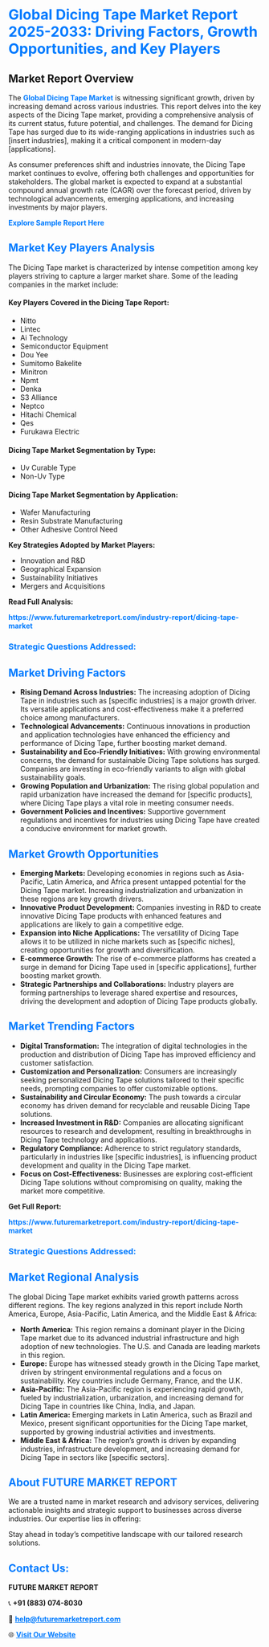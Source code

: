 <h1 style="color: #007BFF;">Global Dicing Tape Market Report 2025-2033: Driving Factors, Growth Opportunities, and Key Players</h1>

<section id="overview">
<h2>Market Report Overview</h2>
<p>The <a href="https://www.futuremarketreport.com/industry-report/dicing-tape-market" style="color: #007BFF; text-decoration: none;"><strong>Global Dicing Tape Market</strong></a> is witnessing significant growth, driven by increasing demand across various industries. This report delves into the key aspects of the Dicing Tape market, providing a comprehensive analysis of its current status, future potential, and challenges. The demand for Dicing Tape has surged due to its wide-ranging applications in industries such as [insert industries], making it a critical component in modern-day [applications].</p>
<p>As consumer preferences shift and industries innovate, the Dicing Tape market continues to evolve, offering both challenges and opportunities for stakeholders. The global market is expected to expand at a substantial compound annual growth rate (CAGR) over the forecast period, driven by technological advancements, emerging applications, and increasing investments by major players.</p>
</section>

<section id="overview">
<p><a href="https://www.futuremarketreport.com/request-sample/reportId=31435" style="color: #007BFF; text-decoration: none;"><strong>Explore Sample Report Here</strong></a></p>
</section>

<section id="key-players">
<h2 style="color: #007BFF;">Market Key Players Analysis</h2>
<p>The Dicing Tape market is characterized by intense competition among key players striving to capture a larger market share. Some of the leading companies in the market include:</p>
<h4>Key Players Covered in the Dicing Tape Report:</h4>
<ul><li>Nitto</li><li>Lintec</li><li>Ai Technology</li><li>Semiconductor Equipment</li><li>Dou Yee</li><li>Sumitomo Bakelite</li><li>Minitron</li><li>Npmt</li><li>Denka</li><li>S3 Alliance</li><li>Neptco</li><li>Hitachi Chemical</li><li>Qes</li><li>Furukawa Electric</li></ul>
<h4>Dicing Tape Market Segmentation by Type:</h4>
<ul><li>Uv Curable Type</li><li>Non-Uv Type</li></ul>

<h4>Dicing Tape Market Segmentation by Application:</h4>
<ul><li>Wafer Manufacturing</li><li>Resin Substrate Manufacturing</li><li>Other Adhesive Control Need</li></ul>
<p><strong>Key Strategies Adopted by Market Players:</strong></p>
<ul>
<li>Innovation and R&D</li>
<li>Geographical Expansion</li>
<li>Sustainability Initiatives</li>
<li>Mergers and Acquisitions</li>
</ul>
</section>

<section>
<p><strong>Read Full Analysis: </strong></p><a href="https://www.futuremarketreport.com/industry-report/dicing-tape-market" style="color: #007BFF; text-decoration: none;"><strong>https://www.futuremarketreport.com/industry-report/dicing-tape-market</strong></a>
<h3 style="color: #007BFF;">Strategic Questions Addressed:</h3>
</section>

<section id="driving-factors">
<h2 style="color: #007BFF;">Market Driving Factors</h2>
<ul>
<li><strong>Rising Demand Across Industries:</strong> The increasing adoption of Dicing Tape in industries such as [specific industries] is a major growth driver. Its versatile applications and cost-effectiveness make it a preferred choice among manufacturers.</li>
<li><strong>Technological Advancements:</strong> Continuous innovations in production and application technologies have enhanced the efficiency and performance of Dicing Tape, further boosting market demand.</li>
<li><strong>Sustainability and Eco-Friendly Initiatives:</strong> With growing environmental concerns, the demand for sustainable Dicing Tape solutions has surged. Companies are investing in eco-friendly variants to align with global sustainability goals.</li>
<li><strong>Growing Population and Urbanization:</strong> The rising global population and rapid urbanization have increased the demand for [specific products], where Dicing Tape plays a vital role in meeting consumer needs.</li>
<li><strong>Government Policies and Incentives:</strong> Supportive government regulations and incentives for industries using Dicing Tape have created a conducive environment for market growth.</li>
</ul>
</section>

<section id="growth-opportunities">
<h2 style="color: #007BFF;">Market Growth Opportunities</h2>
<ul>
<li><strong>Emerging Markets:</strong> Developing economies in regions such as Asia-Pacific, Latin America, and Africa present untapped potential for the Dicing Tape market. Increasing industrialization and urbanization in these regions are key growth drivers.</li>
<li><strong>Innovative Product Development:</strong> Companies investing in R&D to create innovative Dicing Tape products with enhanced features and applications are likely to gain a competitive edge.</li>
<li><strong>Expansion into Niche Applications:</strong> The versatility of Dicing Tape allows it to be utilized in niche markets such as [specific niches], creating opportunities for growth and diversification.</li>
<li><strong>E-commerce Growth:</strong> The rise of e-commerce platforms has created a surge in demand for Dicing Tape used in [specific applications], further boosting market growth.</li>
<li><strong>Strategic Partnerships and Collaborations:</strong> Industry players are forming partnerships to leverage shared expertise and resources, driving the development and adoption of Dicing Tape products globally.</li>
</ul>
</section>

<section id="trending-factors">
<h2 style="color: #007BFF;">Market Trending Factors</h2>
<ul>
<li><strong>Digital Transformation:</strong> The integration of digital technologies in the production and distribution of Dicing Tape has improved efficiency and customer satisfaction.</li>
<li><strong>Customization and Personalization:</strong> Consumers are increasingly seeking personalized Dicing Tape solutions tailored to their specific needs, prompting companies to offer customizable options.</li>
<li><strong>Sustainability and Circular Economy:</strong> The push towards a circular economy has driven demand for recyclable and reusable Dicing Tape solutions.</li>
<li><strong>Increased Investment in R&D:</strong> Companies are allocating significant resources to research and development, resulting in breakthroughs in Dicing Tape technology and applications.</li>
<li><strong>Regulatory Compliance:</strong> Adherence to strict regulatory standards, particularly in industries like [specific industries], is influencing product development and quality in the Dicing Tape market.</li>
<li><strong>Focus on Cost-Effectiveness:</strong> Businesses are exploring cost-efficient Dicing Tape solutions without compromising on quality, making the market more competitive.</li>
</ul>
</section>

<section>
<p><strong>Get Full Report: </strong></p><a href="https://www.futuremarketreport.com/industry-report/dicing-tape-market" style="color: #007BFF; text-decoration: none;"><strong>https://www.futuremarketreport.com/industry-report/dicing-tape-market</strong></a>
<h3 style="color: #007BFF;">Strategic Questions Addressed:</h3>
</section>


<section id="regional-analysis">
<h2 style="color: #007BFF;">Market Regional Analysis</h2>
<p>The global Dicing Tape market exhibits varied growth patterns across different regions. The key regions analyzed in this report include North America, Europe, Asia-Pacific, Latin America, and the Middle East & Africa:</p>
<ul>
<li><strong>North America:</strong> This region remains a dominant player in the Dicing Tape market due to its advanced industrial infrastructure and high adoption of new technologies. The U.S. and Canada are leading markets in this region.</li>
<li><strong>Europe:</strong> Europe has witnessed steady growth in the Dicing Tape market, driven by stringent environmental regulations and a focus on sustainability. Key countries include Germany, France, and the U.K.</li>
<li><strong>Asia-Pacific:</strong> The Asia-Pacific region is experiencing rapid growth, fueled by industrialization, urbanization, and increasing demand for Dicing Tape in countries like China, India, and Japan.</li>
<li><strong>Latin America:</strong> Emerging markets in Latin America, such as Brazil and Mexico, present significant opportunities for the Dicing Tape market, supported by growing industrial activities and investments.</li>
<li><strong>Middle East & Africa:</strong> The region’s growth is driven by expanding industries, infrastructure development, and increasing demand for Dicing Tape in sectors like [specific sectors].</li>
</ul>
</section>

<footer>
<h2 style="color: #007BFF;">About FUTURE MARKET REPORT</h2>
<p>We are a trusted name in market research and advisory services, delivering actionable insights and strategic support to businesses across diverse industries. Our expertise lies in offering:</p>

<p>Stay ahead in today’s competitive landscape with our tailored research solutions.</p>

<h2 style="color: #007BFF;">Contact Us:</h2>
<p><strong>FUTURE MARKET REPORT</strong></p>
<p>📞 <strong>+91 (883) 074-8030</strong></p>
<p>📧 <strong><a href="mailto:help@futuremarketreport.com" style="color: #007BFF;">help@futuremarketreport.com</a></strong></p>
<p>🌐 <strong><a href="https://www.futuremarketreport.com/" style="color: #007BFF;">Visit Our Website</a></strong></p>
</footer>